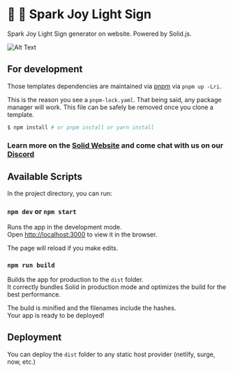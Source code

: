 # 🌈 🦄 Spark Joy Light Sign

Spark Joy Light Sign generator on website. Powered by Solid.js.

![Alt Text](https://media.giphy.com/media/v1.Y2lkPTc5MGI3NjExZjE0YzhkYWEzMmVlOTkyNTMyY2FkNjEzZDYzMzEwNTllOWMzYTRkOSZjdD1n/5iYgbH2VszyARNQPo1/giphy.gif)

## For development

Those templates dependencies are maintained via [pnpm](https://pnpm.io) via `pnpm up -Lri`.

This is the reason you see a `pnpm-lock.yaml`. That being said, any package manager will work. This file can be safely be removed once you clone a template.

```bash
$ npm install # or pnpm install or yarn install
```

### Learn more on the [Solid Website](https://solidjs.com) and come chat with us on our [Discord](https://discord.com/invite/solidjs)

## Available Scripts

In the project directory, you can run:

### `npm dev` or `npm start`

Runs the app in the development mode.<br>
Open [http://localhost:3000](http://localhost:3000) to view it in the browser.

The page will reload if you make edits.<br>

### `npm run build`

Builds the app for production to the `dist` folder.<br>
It correctly bundles Solid in production mode and optimizes the build for the best performance.

The build is minified and the filenames include the hashes.<br>
Your app is ready to be deployed!

## Deployment

You can deploy the `dist` folder to any static host provider (netlify, surge, now, etc.)
